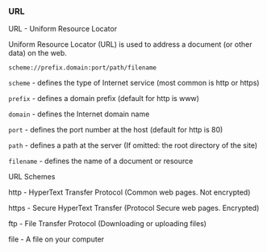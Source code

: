 ### URL 

URL - Uniform Resource Locator

Uniform Resource Locator (URL) is used to address a document (or other data) on the web.


`scheme://prefix.domain:port/path/filename`

`scheme` - defines the type of Internet service (most common is http or https)

`prefix` - defines a domain prefix (default for http is www)

`domain` - defines the Internet 
domain name 

`port` - defines the port number at the host (default for http is 80)

`path` - defines a path at the server (If omitted: the root directory of the site)

`filename` - defines the name of a document or resource

URL Schemes

http - HyperText Transfer Protocol	(Common web pages. Not encrypted)

https - Secure HyperText Transfer (Protocol	Secure web pages. Encrypted)

ftp - File Transfer Protocol	(Downloading or uploading files)

file - A file on your computer



